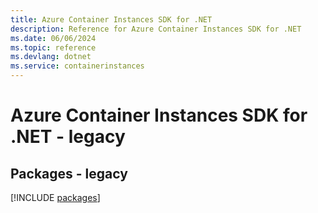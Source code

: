 ```yaml
---
title: Azure Container Instances SDK for .NET
description: Reference for Azure Container Instances SDK for .NET
ms.date: 06/06/2024
ms.topic: reference
ms.devlang: dotnet
ms.service: containerinstances
---
```

# Azure Container Instances SDK for .NET - legacy
## Packages - legacy
[!INCLUDE [packages](container-instances-index.md)]